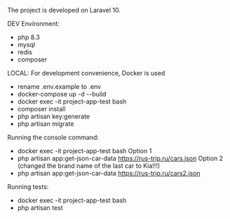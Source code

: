 The project is developed on Laravel 10.

DEV Environment:
 - php 8.3
 - mysql
 - redis
 - composer

LOCAL:
For development convenience, Docker is used
 - rename .env.example to .env
 - docker-compose up -d --build
 - docker exec -it project-app-test bash
 - composer install
 - php artisan key:generate
 - php artisan migrate

Running the console command:
 - docker exec -it project-app-test bash
	Option 1
 - php artisan app:get-json-car-data https://rus-trip.ru/cars.json
	Option 2 (changed the brand name of the last car to Kia!!!)
 - php artisan app:get-json-car-data https://rus-trip.ru/cars2.json

Running tests:
 - docker exec -it project-app-test bash
 - php artisan test
